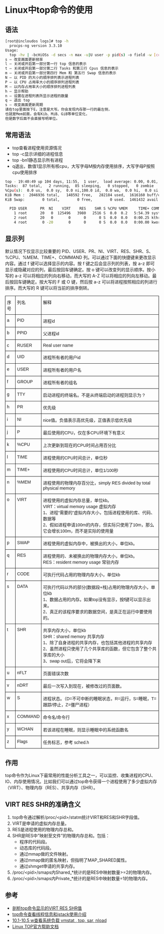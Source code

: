 # Linux中top命令的使用

## 语法

```bash
[root@incloudos logs]# top -h
  procps-ng version 3.3.10
Usage:
  top -hv | -bcHiOSs -d secs -n max -u|U user -p pid(s) -o field -w [cols]
s – 改变画面更新频率
l – 关闭或开启第一部分第一行 top 信息的表示
t – 关闭或开启第一部分第二行 Tasks 和第三行 Cpus 信息的表示
m – 关闭或开启第一部分第四行 Mem 和 第五行 Swap 信息的表示
N – 以 PID 的大小的顺序排列表示进程列表
P – 以 CPU 占用率大小的顺序排列进程列表
M – 以内存占用率大小的顺序排列进程列表
h – 显示帮助
n – 设置在进程列表所显示进程的数量
q – 退出 top
s – 改变画面更新周期
请在top里面按下E，注意是大写。你会发现内存那一行的最左侧，
也就是Mem前面，会有Kib、MiB、GiB等单位变化，
但是数字后面不会直接写明单位。
```

## 常用语法

* top查看进程使用资源情况
* top -c显示详细的进程信息
* top -bn1静态显示所有进程
* q退出，数值1显示所有核cpu，大写字母M按内存使用排序，大写字母P按照cpu使用排序

```bash
top - 19:40:49 up 104 days, 11:55,  1 user,  load average: 0.00, 0.01, 0.05
Tasks:  87 total,   2 running,  85 sleeping,   0 stopped,   0 zombie
%Cpu(s):  0.0 us,  0.0 sy,  0.0 ni,100.0 id,  0.0 wa,  0.0 hi,  0.0 si,  0.0 st
KiB Mem :  2046936 total,   148592 free,   282184 used,  1616160 buff/cache
KiB Swap:        0 total,        0 free,        0 used.  1461432 avail Mem

  PID USER      PR  NI    VIRT    RES    SHR S %CPU %MEM     TIME+ COMMAND
    1 root      20   0  125496   3980   2516 S  0.0  0.2   5:54.39 systemd
    2 root      20   0       0      0      0 S  0.0  0.0   0:00.25 kthreadd
    4 root       0 -20       0      0      0 S  0.0  0.0   0:00.00 kworker/0:0H
```

## 显示列

默认情况下仅显示比较重要的 PID、USER、PR、NI、VIRT、RES、SHR、S、%CPU、%MEM、TIME+、COMMAND 列。可以通过下面的快捷键来更改显示内容。通过 f 键可以选择显示的内容。按 f 键之后会显示列的列表，按 a-z 即可显示或隐藏对应的列，最后按回车键确定。按 o 键可以改变列的显示顺序。按小写的 a-z 可以将相应的列向右移动，而大写的 A-Z 可以将相应的列向左移动。最后按回车键确定。按大写的 F 或 O 键，然后按 a-z 可以将进程按照相应的列进行排序。而大写的 R 键可以将当前的排序倒转。

<style type="text/css">
.tg  {border-collapse:collapse;border-spacing:0;}
.tg td{font-family:Arial, sans-serif;font-size:14px;padding:10px 5px;border-style:solid;border-width:1px;overflow:hidden;word-break:normal;border-color:black;}
.tg th{font-family:Arial, sans-serif;font-size:14px;font-weight:normal;padding:10px 5px;border-style:solid;border-width:1px;overflow:hidden;word-break:normal;border-color:black;}
.tg .tg-0lax{text-align:left;vertical-align:top}
</style>
<table class="tg">
  <tr>
    <th class="tg-0lax">序号</th>
    <th class="tg-0lax">列名</th>
    <th class="tg-0lax">解释</th>
  </tr>
  <tr>
    <td class="tg-0lax">a</td>
    <td class="tg-0lax">PID</td>
    <td class="tg-0lax">进程id</td>
  </tr>
  <tr>
    <td class="tg-0lax">b</td>
    <td class="tg-0lax">PPID</td>
    <td class="tg-0lax">父进程id</td>
  </tr>
  <tr>
    <td class="tg-0lax">c</td>
    <td class="tg-0lax">RUSER</td>
    <td class="tg-0lax">Real user name</td>
  </tr>
  <tr>
    <td class="tg-0lax">d</td>
    <td class="tg-0lax">UID</td>
    <td class="tg-0lax">进程所有者的用户id</td>
  </tr>
  <tr>
    <td class="tg-0lax">e</td>
    <td class="tg-0lax">USER</td>
    <td class="tg-0lax">进程所有者的用户名</td>
  </tr>
  <tr>
    <td class="tg-0lax">f</td>
    <td class="tg-0lax">GROUP</td>
    <td class="tg-0lax">进程所有者的组名</td>
  </tr>
  <tr>
    <td class="tg-0lax">g</td>
    <td class="tg-0lax">TTY</td>
    <td class="tg-0lax">启动进程的终端名。不是从终端启动的进程则显示为 ?</td>
  </tr>
  <tr>
    <td class="tg-0lax">h</td>
    <td class="tg-0lax">PR</td>
    <td class="tg-0lax">优先级</td>
  </tr>
  <tr>
    <td class="tg-0lax">i</td>
    <td class="tg-0lax">NI</td>
    <td class="tg-0lax">nice值。负值表示高优先级，正值表示低优先级</td>
  </tr>
  <tr>
    <td class="tg-0lax">j</td>
    <td class="tg-0lax">P</td>
    <td class="tg-0lax">最后使用的CPU，仅在多CPU环境下有意义</td>
  </tr>
  <tr>
    <td class="tg-0lax">k</td>
    <td class="tg-0lax">%CPU</td>
    <td class="tg-0lax">上次更新到现在的CPU时间占用百分比</td>
  </tr>
  <tr>
    <td class="tg-0lax">l</td>
    <td class="tg-0lax">TIME</td>
    <td class="tg-0lax">进程使用的CPU时间总计，单位秒</td>
  </tr>
  <tr>
    <td class="tg-0lax">m</td>
    <td class="tg-0lax">TIME+</td>
    <td class="tg-0lax">进程使用的CPU时间总计，单位1/100秒</td>
  </tr>
  <tr>
    <td class="tg-0lax">n</td>
    <td class="tg-0lax">%MEM</td>
    <td class="tg-0lax">进程使用的物理内存百分比，simply RES divided by total physical memory</td>
  </tr>
  <tr>
    <td class="tg-0lax">o</td>
    <td class="tg-0lax">VIRT</td>
    <td class="tg-0lax">
进程使用的虚拟内存总量，单位kb。</br>
VIRT：virtual memory usage 虚拟内存</br>
1、进程“需要的”虚拟内存大小，包括进程使用的库、代码、数据等</br>
2、假如进程申请100m的内存，但实际只使用了10m，那么它会增长100m，而不是实际的使用量</br>
</td>
  </tr>
  
  <tr>
    <td class="tg-0lax">p</td>
    <td class="tg-0lax">SWAP</td>
    <td class="tg-0lax">进程使用的虚拟内存中，被换出的大小，单位kb。</td>
  </tr>
  <tr>
    <td class="tg-0lax">q</td>
    <td class="tg-0lax">RES</td>
    <td class="tg-0lax">
进程使用的、未被换出的物理内存大小，单位kb。</br>
RES：resident memory usage 常驻内存
</td>
  </tr>
  <tr>
    <td class="tg-0lax">r</td>
    <td class="tg-0lax">CODE</td>
    <td class="tg-0lax">可执行代码占用的物理内存大小，单位kb</td>
  </tr>
  <tr>
    <td class="tg-0lax">s</td>
    <td class="tg-0lax">DATA</td>
    <td class="tg-0lax">
可执行代码以外的部分(数据段+栈)占用的物理内存大小，单位kb</br>
1、数据占用的内存。如果top没有显示，按f键可以显示出来。</br>
2、真正的该程序要求的数据空间，是真正在运行中要使用的。</br>
</td>
  </tr>
  <tr>
    <td class="tg-0lax">t</td>
    <td class="tg-0lax">SHR</td>
    <td class="tg-0lax">
共享内存大小，单位kb</br>
SHR：shared memory 共享内存</br>
1、除了自身进程的共享内存，也包括其他进程的共享内存</br>
2、虽然进程只使用了几个共享库的函数，但它包含了整个共享库的大小</br>
3、swap out后，它将会降下来</br>
</td>
  </tr>
  <tr>
    <td class="tg-0lax">u</td>
    <td class="tg-0lax">nFLT</td>
    <td class="tg-0lax">页面错误次数</td>
  </tr>
  <tr>
    <td class="tg-0lax">v</td>
    <td class="tg-0lax">nDRT</td>
    <td class="tg-0lax">最后一次写入到现在，被修改过的页面数。</td>
  </tr>
  <tr>
    <td class="tg-0lax">w</td>
    <td class="tg-0lax">S</td>
    <td class="tg-0lax">进程状态。（D=不可中断的睡眠状态，R=运行，S=睡眠，T=跟踪/停止，Z=僵尸进程）</td>
  </tr>
  <tr>
    <td class="tg-0lax">x</td>
    <td class="tg-0lax">COMMAND</td>
    <td class="tg-0lax">命令名/命令行</td>
  </tr>
  <tr>
    <td class="tg-0lax">y</td>
    <td class="tg-0lax">WCHAN</td>
    <td class="tg-0lax">若该进程在睡眠，则显示睡眠中的系统函数名</td>
  </tr>
  <tr>
    <td class="tg-0lax">z</td>
    <td class="tg-0lax">Flags</td>
    <td class="tg-0lax">任务标志，参考 sched.h</td>
  </tr>
</table>

## 作用

top命令作为Linux下最常用的性能分析工具之一，可以监控、收集进程的CPU、IO、内存使用情况。比如我们可以通过top命令获得一个进程使用了多少虚拟内存（VIRT）、物理内存（RES）、共享内存（SHR）。

## VIRT RES SHR的准确含义

1. top命令通过解析/proc/\<pid>/statm统计VIRT和RES和SHR字段值。
2. VIRT是申请的虚拟内存总量。
3. RES是进程使用的物理内存总和。
4. SHR是RES中”映射至文件”的物理内存总和。包括：
   - 程序的代码段。
   - 动态库的代码段。
   - 通过mmap做的文件映射。
   - 通过mmap做的匿名映射，但指明了MAP_SHARED属性。
   - 通过shmget申请的共享内存。
5. /proc/\<pid>/smaps内Shared_*统计的是RES中映射数量>=2的物理内存。
6. /proc/\<pid>/smaps内Private_*统计的是RES中映射数量=1的物理内存。

## 参考

- [剖析top命令显示的VIRT RES SHR值](http://blog.sina.com.cn/s/blog_4e41487001016eio.html)
- [top命令查看线程信息和jstack使用介绍](https://www.cnblogs.com/shengulong/p/8513652.html)
- [10.1-10.5 w查看系统负载 vmstat , top, sar, nload](http://blog.51cto.com/13578154/2088684)
- [Linux TOP官方帮助文档](http://man7.org/linux/man-pages/man1/top.1.html)

